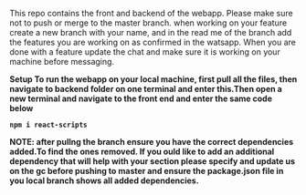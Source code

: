This repo contains the front and backend of the webapp.
Please make sure not to push or merge to the master branch.
when working on your feature create a new branch with your name, and in the read me of the branch add the features you are working on as confirmed in the watsapp.
When you are done with a feature update the chat and make sure it is working on your machine before messaging.

<b>Setup
To run the webapp on your local machine, first pull all the files, then navigate to backend folder on one terminal and enter this.Then open a new terminal and navigate to the front end and enter the same code below
```
npm i react-scripts
```




NOTE: after pullng the branch ensure you have the correct dependencies added.To find the ones removed.
If you ould like to add an additional dependency that will help with your section please specify and update us on the gc before pushing to master and ensure the package.json file in you local branch 
shows all added dependencies.
